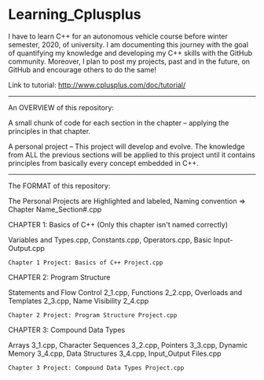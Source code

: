 # Learning_Cplusplus

I have to learn C++ for an autonomous vehicle course before winter semester, 2020, of university. I am documenting this journey with the goal of quantifying my knowledge and developing my C++ skills with the GitHub community. Moreover, I plan to post my projects, past and in the future, on GitHub and encourage others to do the same! 

Link to tutorial: http://www.cplusplus.com/doc/tutorial/

------------------------------------------------------------------------------------------------------------------------------------------

An OVERVIEW of this repository:

A small chunk of code for each section in the chapter – applying the principles in that chapter.

A personal project – This project will develop and evolve. The knowledge from ALL the previous sections will be applied to this project until it contains principles from basically every concept embedded in C++.

------------------------------------------------------------------------------------------------------------------------------------------

The FORMAT of this repository:

  The Personal Projects are Highlighted and labeled,
  Naming convention => Chapter Name_Section#.cpp
  
CHAPTER 1: Basics of C++ (Only this chapter isn't named correctly)

  Variables and Types.cpp, Constants.cpp, Operators.cpp, Basic Input-Output.cpp
  
    Chapter 1 Project: Basics of C++ Project.cpp

CHAPTER 2: Program Structure
  
   Statements and Flow Control 2_1.cpp, Functions 2_2.cpp, Overloads and Templates 2_3.cpp, Name Visibility 2_4.cpp
   
    Chapter 2 Project: Program Structure Project.cpp
    
CHAPTER 3: Compound Data Types
  
   Arrays 3_1.cpp, Character Sequences 3_2.cpp, Pointers 3_3.cpp, Dynamic Memory 3_4.cpp, Data Structures 3_4.cpp, Input_Output Files.cpp
   
    Chapter 3 Project: Compound Data Types Project.cpp   
